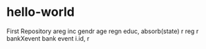 # hello-world
First Repository
areg inc gendr age regn educ, absorb(state) r
reg r bankXevent bank event i.id, r
